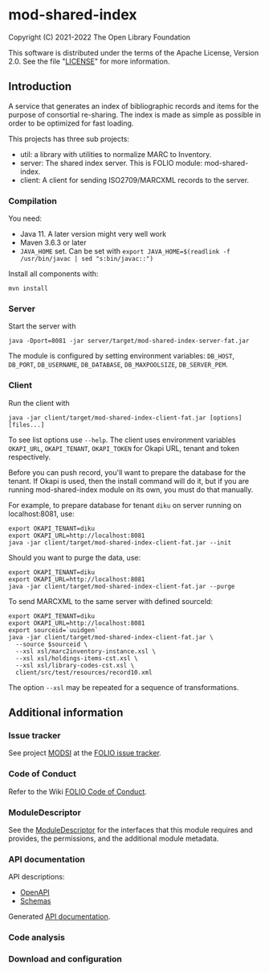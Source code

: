 # mod-shared-index

Copyright (C) 2021-2022 The Open Library Foundation

This software is distributed under the terms of the Apache License,
Version 2.0. See the file "[LICENSE](LICENSE)" for more information.

## Introduction

A service that generates an index of bibliographic records and items for the purpose of consortial re-sharing.
The index is made as simple as possible in order to be optimized for fast loading.

This projects has three sub projects:

 * util: a library with utilities to normalize MARC to Inventory.
 * server: The shared index server. This is FOLIO module: mod-shared-index.
 * client: A client for sending ISO2709/MARCXML records to the server.

### Compilation

You need:

 * Java 11. A later version might very well work
 * Maven 3.6.3 or later
 * `JAVA_HOME` set. Can be set with
   `export JAVA_HOME=$(readlink -f /usr/bin/javac | sed "s:bin/javac::")`

Install all components with:

    mvn install

### Server

Start the server with

    java -Dport=8081 -jar server/target/mod-shared-index-server-fat.jar

The module is configured by setting environment variables:
`DB_HOST`, `DB_PORT`, `DB_USERNAME`, `DB_DATABASE`, `DB_MAXPOOLSIZE`, `DB_SERVER_PEM`.

### Client

Run the client with

    java -jar client/target/mod-shared-index-client-fat.jar [options] [files...]

To see list options use `--help`. The client uses environment variables
`OKAPI_URL`, `OKAPI_TENANT`, `OKAPI_TOKEN` for Okapi URL, tenant and
token respectively.

Before you can push record, you'll want to prepare the database for the
tenant. If Okapi is used, then the install command will do it, but if you
are running mod-shared-index module on its own, you must do that manually.

For example, to prepare database for tenant `diku` on server running on localhost:8081, use:

    export OKAPI_TENANT=diku
    export OKAPI_URL=http://localhost:8081
    java -jar client/target/mod-shared-index-client-fat.jar --init

Should you want to purge the data, use:

    export OKAPI_TENANT=diku
    export OKAPI_URL=http://localhost:8081
    java -jar client/target/mod-shared-index-client-fat.jar --purge

To send MARCXML to the same server with defined sourceId:

    export OKAPI_TENANT=diku
    export OKAPI_URL=http://localhost:8081
    export sourceid=`uuidgen`
    java -jar client/target/mod-shared-index-client-fat.jar \
      --source $sourceid \
      --xsl xsl/marc2inventory-instance.xsl \
      --xsl xsl/holdings-items-cst.xsl \
      --xsl xsl/library-codes-cst.xsl \
      client/src/test/resources/record10.xml

The option `--xsl` may be repeated for a sequence of transformations.

## Additional information

### Issue tracker

See project [MODSI](https://issues.folio.org/browse/MODSI)
at the [FOLIO issue tracker](https://dev.folio.org/guidelines/issue-tracker).

### Code of Conduct

Refer to the Wiki [FOLIO Code of Conduct](https://wiki.folio.org/display/COMMUNITY/FOLIO+Code+of+Conduct).

### ModuleDescriptor

See the [ModuleDescriptor](descriptors/ModuleDescriptor-template.json)
for the interfaces that this module requires and provides, the permissions,
and the additional module metadata.

### API documentation

API descriptions:

 * [OpenAPI](server/src/main/resources/openapi/)
 * [Schemas](server/src/main/resources/openapi/schemas/)

Generated [API documentation](https://dev.folio.org/reference/api/#mod-shared-index).

### Code analysis


### Download and configuration


